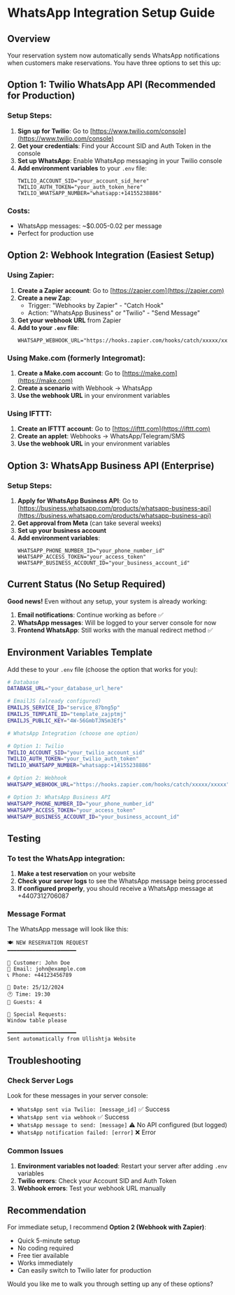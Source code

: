 # WhatsApp Integration Setup Guide

## Overview
Your reservation system now automatically sends WhatsApp notifications when customers make reservations. You have three options to set this up:

## Option 1: Twilio WhatsApp API (Recommended for Production)

### Setup Steps:
1. **Sign up for Twilio**: Go to [https://www.twilio.com/console](https://www.twilio.com/console)
2. **Get your credentials**: Find your Account SID and Auth Token in the console
3. **Set up WhatsApp**: Enable WhatsApp messaging in your Twilio console
4. **Add environment variables** to your `.env` file:
   ```
   TWILIO_ACCOUNT_SID="your_account_sid_here"
   TWILIO_AUTH_TOKEN="your_auth_token_here"
   TWILIO_WHATSAPP_NUMBER="whatsapp:+14155238886"
   ```

### Costs:
- WhatsApp messages: ~$0.005-0.02 per message
- Perfect for production use

## Option 2: Webhook Integration (Easiest Setup)

### Using Zapier:
1. **Create a Zapier account**: Go to [https://zapier.com](https://zapier.com)
2. **Create a new Zap**:
   - Trigger: "Webhooks by Zapier" - "Catch Hook"
   - Action: "WhatsApp Business" or "Twilio" - "Send Message"
3. **Get your webhook URL** from Zapier
4. **Add to your `.env` file**:
   ```
   WHATSAPP_WEBHOOK_URL="https://hooks.zapier.com/hooks/catch/xxxxx/xxxxx"
   ```

### Using Make.com (formerly Integromat):
1. **Create a Make.com account**: Go to [https://make.com](https://make.com)
2. **Create a scenario** with Webhook → WhatsApp
3. **Use the webhook URL** in your environment variables

### Using IFTTT:
1. **Create an IFTTT account**: Go to [https://ifttt.com](https://ifttt.com)
2. **Create an applet**: Webhooks → WhatsApp/Telegram/SMS
3. **Use the webhook URL** in your environment variables

## Option 3: WhatsApp Business API (Enterprise)

### Setup Steps:
1. **Apply for WhatsApp Business API**: Go to [https://business.whatsapp.com/products/whatsapp-business-api](https://business.whatsapp.com/products/whatsapp-business-api)
2. **Get approval from Meta** (can take several weeks)
3. **Set up your business account**
4. **Add environment variables**:
   ```
   WHATSAPP_PHONE_NUMBER_ID="your_phone_number_id"
   WHATSAPP_ACCESS_TOKEN="your_access_token"
   WHATSAPP_BUSINESS_ACCOUNT_ID="your_business_account_id"
   ```

## Current Status (No Setup Required)

**Good news!** Even without any setup, your system is already working:

1. **Email notifications**: Continue working as before ✅
2. **WhatsApp messages**: Will be logged to your server console for now
3. **Frontend WhatsApp**: Still works with the manual redirect method ✅

## Environment Variables Template

Add these to your `.env` file (choose the option that works for you):

```bash
# Database
DATABASE_URL="your_database_url_here"

# EmailJS (already configured)
EMAILJS_SERVICE_ID="service_87bng5p"
EMAILJS_TEMPLATE_ID="template_zajptmj"
EMAILJS_PUBLIC_KEY="4W-56GmbTJNSm3Efs"

# WhatsApp Integration (choose one option)

# Option 1: Twilio
TWILIO_ACCOUNT_SID="your_twilio_account_sid"
TWILIO_AUTH_TOKEN="your_twilio_auth_token"
TWILIO_WHATSAPP_NUMBER="whatsapp:+14155238886"

# Option 2: Webhook
WHATSAPP_WEBHOOK_URL="https://hooks.zapier.com/hooks/catch/xxxxx/xxxxx"

# Option 3: WhatsApp Business API
WHATSAPP_PHONE_NUMBER_ID="your_phone_number_id"
WHATSAPP_ACCESS_TOKEN="your_access_token"
WHATSAPP_BUSINESS_ACCOUNT_ID="your_business_account_id"
```

## Testing

### To test the WhatsApp integration:

1. **Make a test reservation** on your website
2. **Check your server logs** to see the WhatsApp message being processed
3. **If configured properly**, you should receive a WhatsApp message at +4407312706087

### Message Format
The WhatsApp message will look like this:
```
🍽️ NEW RESERVATION REQUEST
━━━━━━━━━━━━━━━━━━━━━━

👤 Customer: John Doe
📧 Email: john@example.com
📞 Phone: +44123456789

📅 Date: 25/12/2024
🕐 Time: 19:30
👥 Guests: 4

💬 Special Requests:
Window table please

━━━━━━━━━━━━━━━━━━━━━━
Sent automatically from Ullishtja Website
```

## Troubleshooting

### Check Server Logs
Look for these messages in your server console:
- `WhatsApp sent via Twilio: [message_id]` ✅ Success
- `WhatsApp sent via webhook` ✅ Success  
- `WhatsApp message to send: [message]` ⚠️ No API configured (but logged)
- `WhatsApp notification failed: [error]` ❌ Error

### Common Issues
1. **Environment variables not loaded**: Restart your server after adding `.env` variables
2. **Twilio errors**: Check your Account SID and Auth Token
3. **Webhook errors**: Test your webhook URL manually

## Recommendation

For immediate setup, I recommend **Option 2 (Webhook with Zapier)**:
- Quick 5-minute setup
- No coding required
- Free tier available
- Works immediately
- Can easily switch to Twilio later for production

Would you like me to walk you through setting up any of these options? 